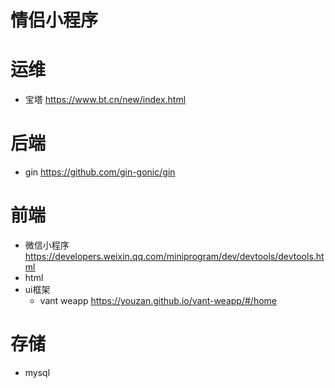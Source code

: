 # 情侣小程序

# 运维

- 宝塔 https://www.bt.cn/new/index.html

# 后端

- gin https://github.com/gin-gonic/gin

# 前端
- 微信小程序 https://developers.weixin.qq.com/miniprogram/dev/devtools/devtools.html
- html
- ui框架 
  - vant weapp https://youzan.github.io/vant-weapp/#/home

# 存储
- mysql